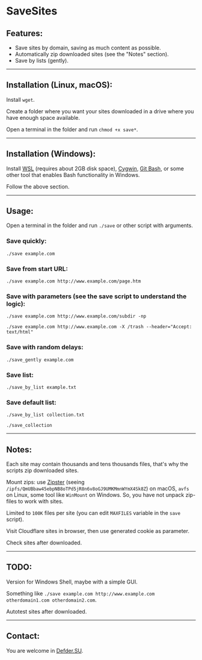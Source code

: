 # SaveSites

## Features:

- Save sites by domain, saving as much content as possible.
- Automatically zip downloaded sites (see the "Notes" section).
- Save by lists (gently).

---

## Installation (Linux, macOS):

Install `wget`.

Create a folder where you want your sites downloaded in a drive where you have enough space available.

Open a terminal in the folder and run `chmod +x save*`.

---

## Installation (Windows):

Install [WSL](https://docs.microsoft.com/en-us/windows/wsl/install-win10) (requires about 2GB disk space), [Cygwin](https://www.cygwin.com/), [Git Bash](http://git-scm.com), or some other tool that enables Bash functionality in Windows.

Follow the above section.

---

## Usage:

Open a terminal in the folder and run `./save` or other script with arguments.

### Save quickly:
`./save example.com`

### Save from start URL:
`./save example.com http://www.example.com/page.htm`

### Save with parameters (see the save script to understand the logic):
`./save example.com http://www.example.com/subdir -np`

`./save example.com http://www.example.com -X /trash --header="Accept: text/html"`

### Save with random delays:
`./save_gently example.com`

### Save list:
`./save_by_list example.txt`

### Save default list:
`./save_by_list collection.txt`

`./save_collection`

---

## Notes:

Each site may contain thousands and tens thousands files, that's why the scripts zip downloaded sites.

Mount zips: use [Zipster](https://coriolis-systems.com) (seeing `/ipfs/QmUBbaw45ebpNB8oTPd5jR8n6v8oGJ9UMKMmnWYmX4Sk8Z`) on macOS, `avfs` on Linux, some tool like `WinMount` on Windows. So, you have not unpack zip-files to work with sites.

Limited to `100K` files per site (you can edit `MAXFILES` variable in the `save` script).

Visit Cloudflare sites in browser, then use generated cookie as parameter.

Check sites after downloaded.

---

## TODO:

Version for Windows Shell, maybe with a simple GUI.

Something like `./save example.com http://www.example.com otherdomain1.com otherdomain2.com`.

Autotest sites after downloaded.

---

## Contact:

You are welcome in [Defder.SU](https://defder.su).
